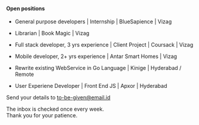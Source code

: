 #### Open positions
+ General purpose developers | Internship | BlueSapience | Vizag   
+ Librarian | Book Magic | Vizag   
+ Full stack developer, 3 yrs experience | Client Project | Coursack | Vizag   
+ Mobile developer, 2+ yrs experience | Antar Smart Homes | Vizag       
   
+ Rewrite existing WebService in Go Language | Kinige | Hyderabad / Remote     
+ User Experiene Developer | Front End JS | Apxor | Hyderabad   
   
Send your details to to-be-given@email.id   
  
The inbox is checked once every week.  
Thank you for your patience.  

